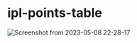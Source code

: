 # ipl-points-table

![Screenshot from 2023-05-08 22-28-17](https://user-images.githubusercontent.com/108172914/236884913-e14bc795-e038-4480-a97b-a56b77c9f442.png)
